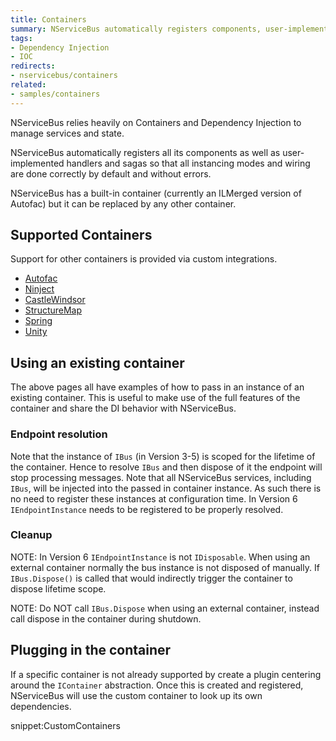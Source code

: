 ```yaml
---
title: Containers
summary: NServiceBus automatically registers components, user-implemented handlers, and sagas.
tags:
- Dependency Injection
- IOC
redirects:
- nservicebus/containers
related:
- samples/containers
---
```


NServiceBus relies heavily on Containers and Dependency Injection to manage services and state.

NServiceBus automatically registers all its components as well as user-implemented handlers and sagas so that all instancing modes and wiring are done correctly by default and without errors.

NServiceBus has a built-in container (currently an ILMerged version of Autofac) but it can be replaced by any other container.


## Supported Containers

Support for other containers is provided via custom integrations.

- [Autofac](autofac.md)
- [Ninject](ninject.md)
- [CastleWindsor](castlewindsor.md)
- [StructureMap](structuremap.md)
- [Spring](spring.md)
- [Unity](unity.md)


## Using an existing container

The above pages all have examples of how to pass in an instance of an existing container. This is useful to make use of the full features of the container and share the DI behavior with NServiceBus.


### Endpoint resolution

Note that the instance of `IBus` (in Version 3-5) is scoped for the lifetime of the container. Hence to resolve `IBus` and then dispose of it the endpoint will stop processing messages. Note that all NServiceBus services, including `IBus`, will be injected into the passed in container instance. As such there is no need to register these instances at configuration time. In Version 6 `IEndpointInstance` needs to be registered to be properly resolved. 


### Cleanup

NOTE: In Version 6 `IEndpointInstance` is not `IDisposable`. 
When using an external container normally the bus instance is not disposed of manually. If `IBus.Dispose()` is called that would indirectly trigger the container to dispose lifetime scope.

NOTE: Do NOT call `IBus.Dispose` when using an external container, instead call dispose in the container during shutdown.


## Plugging in the container

If a specific container is not already supported by create a plugin centering around the `IContainer` abstraction. Once this is created and registered, NServiceBus will use the custom container to look up its own dependencies.

snippet:CustomContainers